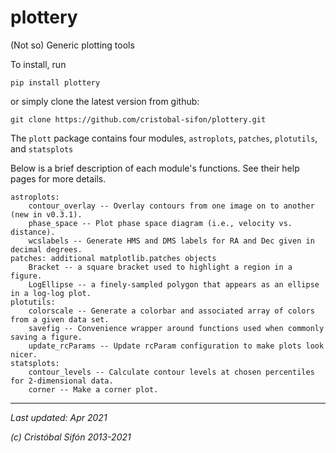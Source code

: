 # plottery
(Not so) Generic plotting tools

To install, run

    pip install plottery

or simply clone the latest version from github:

    git clone https://github.com/cristobal-sifon/plottery.git

The `plott` package contains four modules, `astroplots`, `patches`, `plotutils`, 
and `statsplots`

Below is a brief description of each module's functions. See their help pages for more details.

    astroplots:
        contour_overlay -- Overlay contours from one image on to another (new in v0.3.1).
        phase_space -- Plot phase space diagram (i.e., velocity vs. distance).
        wcslabels -- Generate HMS and DMS labels for RA and Dec given in decimal degrees.
    patches: additional matplotlib.patches objects
        Bracket -- a square bracket used to highlight a region in a figure.
        LogEllipse -- a finely-sampled polygon that appears as an ellipse in a log-log plot.
    plotutils:
        colorscale -- Generate a colorbar and associated array of colors from a given data set.
        savefig -- Convenience wrapper around functions used when commonly saving a figure.
        update_rcParams -- Update rcParam configuration to make plots look nicer.
    statsplots:
        contour_levels -- Calculate contour levels at chosen percentiles for 2-dimensional data.
        corner -- Make a corner plot.

---
*Last updated: Apr 2021*

*(c) Cristóbal Sifón 2013-2021*
